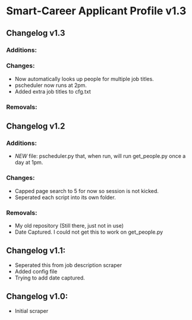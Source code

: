 # Smart-Career Applicant Profile v1.3

## Changelog v1.3
### Additions:
### Changes:
+ Now automatically looks up people for multiple job titles.
+ pscheduler now runs at 2pm.
+ Added extra job titles to cfg.txt
### Removals:

## Changelog v1.2
### Additions:
+ *NEW* file: pscheduler.py that, when run, will run get_people.py once a day at 1pm.
### Changes:
+ Capped page search to 5 for now so session is not kicked.
+ Seperated each script into its own folder.
### Removals:
+ My old repository (Still there, just not in use)
+ Date Captured. I could not get this to work on get_people.py

## Changelog v1.1:
+ Seperated this from job description scraper
+ Added config file
+ Trying to add date captured.

## Changelog v1.0:
+ Initial scraper
